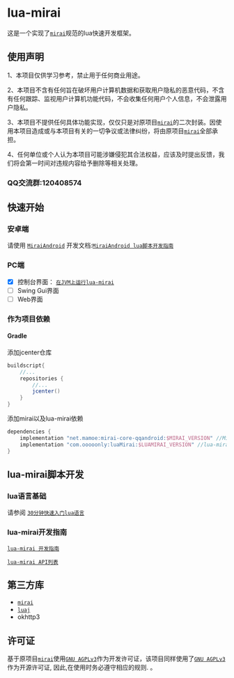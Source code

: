 

# lua-mirai

 这是一个实现了[`mirai`](https://github.com/mamoe/mirai)规范的lua快速开发框架。



## 使用声明

1、本项目仅供学习参考，禁止用于任何商业用途。

2、本项目不含有任何旨在破坏用户计算机数据和获取用户隐私的恶意代码，不含有任何跟踪、监视用户计算机功能代码，不会收集任何用户个人信息，不会泄露用户隐私。

3、本项目不提供任何具体功能实现，仅仅只是对原项目[`mirai`](https://github.com/mamoe/mirai)的二次封装。因使用本项目造成或与本项目有关的一切争议或法律纠纷，将由原项目[`mirai`](https://github.com/mamoe/mirai)全部承担。

4、任何单位或个人认为本项目可能涉嫌侵犯其合法权益，应该及时提出反馈，我们将会第一时间对违规内容给予删除等相关处理。

### QQ交流群:120408574

## 快速开始

### 安卓端

请使用 [`MiraiAndroid`](https://github.com/mzdluo123/MiraiAndroid)
开发文档:[`MiraiAndroid lua脚本开发指南`](/docs/miraiandroid.md)

### PC端

- [x] 控制台界面： [`在JVM上运行lua-mirai`](/docs/jvm.md)
- [ ] Swing Gui界面
- [ ] Web界面

### 作为项目依赖

#### Gradle

添加jcenter仓库

``` groovy
buildscript{
    //...
    repositories {
        //...
        jcenter() 
    }
}
```

添加mirai以及lua-mirai依赖

```groovy
dependencies {
    implementation "net.mamoe:mirai-core-qqandroid:$MIRAI_VERSION" //Mirai Core
    implementation "com.ooooonly:luaMirai:$LUAMIRAI_VERSION" //lua-mirai
}
```



## lua-mirai脚本开发

### lua语言基础

请参阅 [`30分钟快速入门lua语言`](https://www.runoob.com/lua/lua-tutorial.html)

### lua-mirai开发指南

[`lua-mirai 开发指南`](/docs/guide.md)

[`lua-mirai API列表`](/docs/apis.md)

## 第三方库

 - [`mirai`](https://github.com/mamoe/mirai)
 - [`luaj`](https://github.com/luaj/luaj)
 - okhttp3



## 许可证

基于原项目[`mirai`](https://github.com/mamoe/mirai)使用[`GNU AGPLv3`](https://choosealicense.com/licenses/agpl-3.0/)作为开发许可证，该项目同样使用了[`GNU AGPLv3`](https://choosealicense.com/licenses/agpl-3.0/) 作为开源许可证, 因此,在使用时务必遵守相应的规则. 。

